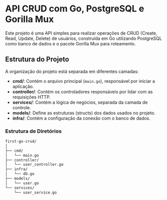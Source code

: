 # API CRUD com Go, PostgreSQL e Gorilla Mux

Este projeto é uma API simples para realizar operações de CRUD (Create, Read, Update, Delete) de usuários, construída em Go utilizando PostgreSQL como banco de dados e o pacote Gorilla Mux para roteamento.

## Estrutura do Projeto

A organização do projeto está separada em diferentes camadas:

- **cmd/**: Contém o arquivo principal (`main.go`), responsável por iniciar a aplicação.
- **controller/**: Contém os controladores responsáveis por lidar com as requisições HTTP.
- **services/**: Contém a lógica de negócios, separada da camada de controle.
- **models/**: Define as estruturas (structs) dos dados usados no projeto.
- **infra/**: Contém a configuração da conexão com o banco de dados.

### Estrutura de Diretórios

```bash
first-go-crud/
│
├── cmd/
│   └── main.go
├── controller/
│   └── user_controller.go
├── infra/
│   └── db.go
├── models/
│   └── user.go
└── services/
    └── user_service.go
```